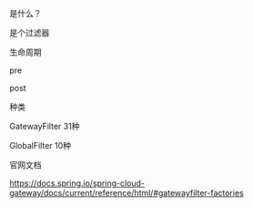 



是什么？

是个过滤器



生命周期

pre

post



种类

GatewayFilter  31种

GlobalFilter  10种



官网文档

https://docs.spring.io/spring-cloud-gateway/docs/current/reference/html/#gatewayfilter-factories



